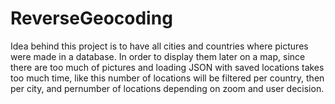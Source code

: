 # ReverseGeocoding
Idea behind this project is to have all cities and countries where pictures were made in a database. In order to display them later on a map, since there are too much of pictures and loading JSON with saved locations takes too much time, like this number of locations will be filtered per country, then per city, and pernumber of locations depending on zoom and user decision.